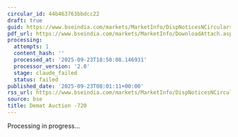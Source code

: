 ```yaml
---
circular_id: 44b463763bbdcc22
draft: true
guid: https://www.bseindia.com/markets/MarketInfo/DispNoticesNCirculars.aspx?Noticeid={7F1B74F7-4AEF-4581-9B54-42D48F1E538A}&noticeno=20250923-9&dt=09/23/2025&icount=9&totcount=84&flag=0
pdf_url: https://www.bseindia.com/markets/MarketInfo/DownloadAttach.aspx?id=20250923-9&attachedId=7f2f0d36-cda4-4291-b565-e427db00250c
processing:
  attempts: 1
  content_hash: ''
  processed_at: '2025-09-23T18:50:08.146931'
  processor_version: '2.0'
  stage: claude_failed
  status: failed
published_date: '2025-09-23T08:01:11+00:00'
rss_url: https://www.bseindia.com/markets/MarketInfo/DispNoticesNCirculars.aspx?Noticeid={7F1B74F7-4AEF-4581-9B54-42D48F1E538A}&noticeno=20250923-9&dt=09/23/2025&icount=9&totcount=84&flag=0
source: bse
title: Demat Auction -720
---
```


Processing in progress...
